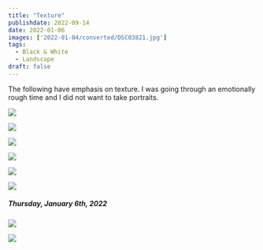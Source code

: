 ```yaml
---
title: "Texture"
publishdate: 2022-09-14
date: 2022-01-06
images: ['2022-01-04/converted/DSC03821.jpg']
tags:
  - Black & White
  - Landscape
draft: false
---
```


The following have emphasis on texture.  I was going through an emotionally rough time and I did not want to take portraits.

![](2022-01-04/converted/DSC03814.jpg)

![](2022-01-04/converted/DSC03817.jpg)

![](2022-01-04/converted/DSC03819.jpg)

![](2022-01-04/converted/DSC03821.jpg)

![](2022-01-04/converted/DSC03822.jpg)

![](2022-01-04/converted/DSC03835.jpg)

##### Thursday, January 6th, 2022

![](2022-01-06/converted/DSC03840.jpg)

![](2022-01-06/converted/DSC03841.jpg)

